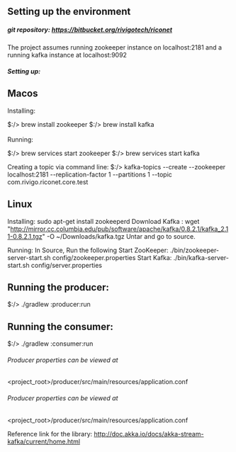 ## Setting up the environment

##### git repository: https://bitbucket.org/rivigotech/riconet

The project assumes running zookeeper instance on localhost:2181 and a running kafka instance at localhost:9092

##### Setting up:
Macos
-----
Installing:

$:/> brew install zookeeper
$:/> brew install kafka
<br>
<br>
Running:

$:/> brew services start zookeeper
$:/> brew services start kafka

Creating a topic via command line:
$:/> kafka-topics --create --zookeeper localhost:2181 --replication-factor 1 --partitions 1 --topic com.rivigo.riconet.core.test

Linux
-----

Installing:
sudo apt-get install zookeeperd
Download Kafka : wget "http://mirror.cc.columbia.edu/pub/software/apache/kafka/0.8.2.1/kafka_2.11-0.8.2.1.tgz" -O ~/Downloads/kafka.tgz
Untar and go to source.

Running:
In Source, Run the following
Start ZooKeeper: ./bin/zookeeper-server-start.sh config/zookeeper.properties
Start Kafka: ./bin/kafka-server-start.sh config/server.properties

Running the producer:
---------------------
$:/> ./gradlew :producer:run

Running the consumer:
---------------------
$:/> ./gradlew :consumer:run

###### Producer properties can be viewed at
<project_root>/producer/src/main/resources/application.conf

###### Producer properties can be viewed at
<project_root>/producer/src/main/resources/application.conf

Reference link for the library:
http://doc.akka.io/docs/akka-stream-kafka/current/home.html



